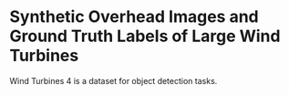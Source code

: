 # Synthetic Overhead Images and Ground Truth Labels of Large Wind Turbines

Wind Turbines 4 is a dataset for object detection tasks.